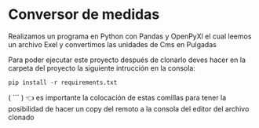 # Conversor de medidas

Realizamos un programa en Python con Pandas y OpenPyXl el cual leemos un archivo Exel y convertimos las unidades  de Cms en Pulgadas 

Para poder ejecutar este proyecto después de clonarlo deves hacer en la carpeta del proyecto la siguiente intrucción en la consola:

```
pip install -r requirements.txt
```

( ``` ) 👈 es importante la colocación de estas comillas para tener la posibilidad de hacer un copy del remoto a la consola  del editor del archivo clonado 
